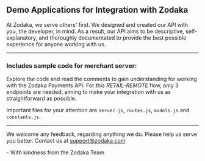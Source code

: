 ## Demo Applications for Integration with Zodaka

At Zodaka, we serve others' first. We designed and created our API with you, the developer, in mind. As a result, our API aims to be descriptive, self-explanatory, and thoroughly documentated to provide the best possible experience for anyone working with us.

------

### Includes sample code for merchant server:

Explore the code and read the comments to gain understanding for working with the Zodaka Payments API. For this *RETAIL-REMOTE* flow, only 3 endpoints are needed, aiming to make your integration with us as straightforward as possible.

Important files for your attention are `server.js`, `routes.js`, `models.js` and `constants.js`.

------

We welcome any feedback, regarding anything we do. Please help us serve you better. Contact us at <support@zodaka.com>

\- With kindness from the Zodaka Team
